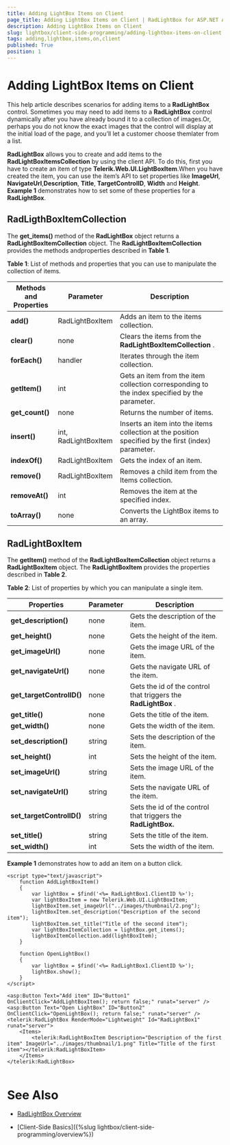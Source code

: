 ```yaml
---
title: Adding LightBox Items on Client
page_title: Adding LightBox Items on Client | RadLightBox for ASP.NET AJAX Documentation
description: Adding LightBox Items on Client
slug: lightbox/client-side-programming/adding-lightbox-items-on-client
tags: adding,lightbox,items,on,client
published: True
position: 1
---
```


# Adding LightBox Items on Client



This help article describes scenarios for adding items to a **RadLightBox** control. Sometimes you may need to add items to a **RadLightBox** control dynamically after you have already bound it to a collection of images.Or, perhaps you do not know the exact images that the control will display at the initial load of the page, and you’ll let a customer choose themlater from a list.

**RadLightBox** allows you to create and add items to the **RadLightBoxItemsCollection** by using the client API. To do this, first you have to create an item of type **Telerik.Web.UI.LightBoxItem**.When you have created the item, you can use the item’s API to set properties like **ImageUrl**, **NavigateUrl**,**Description**, **Title**, **TargetControlID**, **Width** and **Height**. **Example 1** demonstrates how to set some of these properties for a **RadLightBox**.

## RadLigthBoxItemCollection

The **get_items()** method of the **RadLightBox** object returns a **RadLightBoxItemCollection** object. The **RadLightBoxItemCollection** provides the methods andproperties described in **Table 1**.

**Table 1**: List of methods and properties that you can use to manipulate the collection of items.


| Methods and Properties | Parameter | Description |
| ------ | ------ | ------ |
| **add()** |RadLightBoxItem|Adds an item to the items collection.|
| **clear()** |none|Clears the items from the **RadLightBoxItemCollection** .|
| **forEach()** |handler|Iterates through the item collection.|
| **getItem()** |int| Gets an item from the item collection corresponding to the index specified by the parameter. |
| **get_count()** |none|Returns the number of items.|
| **insert()** |int, RadLightBoxItem| Inserts an item into the items collection at the position specified by the first (index) parameter. |
| **indexOf()** |RadLightBoxItem|Gets the index of an item.|
| **remove()** |RadLightBoxItem|Removes a child item from the Items collection.|
| **removeAt()** |int|Removes the item at the specified index.|
| **toArray()** |none|Converts the LightBox items to an array.|

## RadLightBoxItem

The **getItem()** method of the **RadLightBoxItemCollection** object returns a **RadLightBoxItem** object. The **RadLightBoxItem** provides the properties described in **Table 2**.

**Table 2**: List of properties by which you can manipulate a single item.


| Properties | Parameter | Description |
| ------ | ------ | ------ |
| **get_description()** |none|Gets the description of the item.|
| **get_height()** |none|Gets the height of the item.|
| **get_imageUrl()** |none|Gets the image URL of the item.|
| **get_navigateUrl()** |none|Gets the navigate URL of the item.|
| **get_targetControlID()** |none|Gets the id of the control that triggers the **RadLightBox** .|
| **get_title()** |none|Gets the title of the item.|
| **get_width()** |none|Gets the width of the item.|
| **set_description()** |string|Sets the description of the item.|
| **set_height()** |int|Sets the height of the item.|
| **set_imageUrl()** |string|Sets the image URL of the item.|
| **set_navigateUrl()** |string|Sets the navigate URL of the item.|
| **set_targetControlID()** |string|Sets the id of the control that triggers the **RadLightBox.** |
| **set_title()** |string|Sets the title of the item.|
| **set_width()** |int|Sets the width of the item.|

**Example 1** demonstrates how to add an item on a button click.

````ASPNET
<script type="text/javascript">
	function AddLightBoxItem()
	{
		var lightBox = $find('<%= RadLightBox1.ClientID %>');
		var lightBoxItem = new Telerik.Web.UI.LightBoxItem;
		lightBoxItem.set_imageUrl("../images/thumbnail/2.png");
		lightBoxItem.set_description("Description of the second item");
		lightBoxItem.set_title("Title of the second item");
		var lightBoxItemCollection = lightBox.get_items();
		lightBoxItemCollection.add(lightBoxItem);
	}

	function OpenLightBox()
	{
		var lightBox = $find('<%= RadLightBox1.ClientID %>');
		lightBox.show();
	}
</script>

<asp:Button Text="Add item" ID="Button1" OnClientClick="AddLightBoxItem(); return false;" runat="server" />
<asp:Button Text="Open LightBox" ID="Button2" OnClientClick="OpenLightBox(); return false;" runat="server" />
<telerik:RadLightBox RenderMode="Lightweight" Id="RadLightBox1" runat="server">
	<Items>
		<telerik:RadLightBoxItem Description="Description of the first item" ImageUrl="../images/thumbnail/1.png" Title="Title of the first item"></telerik:RadLightBoxItem>
	</Items>
</telerik:RadLightBox>
	
````



# See Also

 * [RadLightBox Overview](http://demos.telerik.com/aspnet-ajax/lightbox/examples/overview/defaultvb.aspx)

 * [Client-Side Basics]({%slug lightbox/client-side-programming/overview%})
